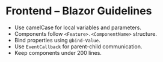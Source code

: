 # Frontend – Blazor Guidelines

- Use camelCase for local variables and parameters.
- Components follow `<Feature>.<ComponentName>` structure.
- Bind properties using `@bind-Value`.
- Use `EventCallback` for parent-child communication.
- Keep components under 200 lines.
